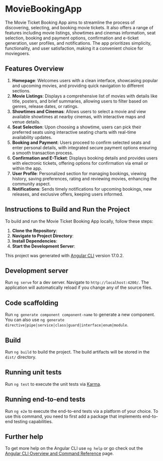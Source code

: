 # MovieBookingApp

The Movie Ticket Booking App aims to streamline the process of discovering, selecting, and booking movie tickets. It also offers a range of features including movie listings, showtimes and cinemas information, seat selection, booking and payment options, confirmation and e-ticket generation, user profiles, and notifications. The app prioritizes simplicity, functionality, and user satisfaction, making it a convenient choice for moviegoers.

## Features Overview

1. **Homepage**: Welcomes users with a clean interface, showcasing popular and upcoming movies, and providing quick navigation to different sections.
2. **Movie Listings**: Displays a comprehensive list of movies with details like title, posters, and brief summaries, allowing users to filter based on genres, release dates, or ratings.
3. **Showtimes and Cinemas**: Allows users to select a movie and view available showtimes at nearby cinemas, with interactive maps and venue details.
4. **Seat Selection**: Upon choosing a showtime, users can pick their preferred seats using interactive seating charts with real-time availability updates.
5. **Booking and Payment**: Users proceed to confirm selected seats and enter personal details, with integrated secure payment options ensuring a smooth transaction process.
6. **Confirmation and E-Ticket**: Displays booking details and provides users with electronic tickets, offering options for confirmation via email or within the app.
7. **User Profile**: Personalized section for managing bookings, viewing history, saving preferences, rating and reviewing movies, enhancing the community aspect.
8. **Notifications**: Sends timely notifications for upcoming bookings, new releases, and exclusive offers, keeping users informed.

## Instructions to Build and Run the Project

To build and run the Movie Ticket Booking App locally, follow these steps:

1. **Clone the Repository**: 
2. **Navigate to Project Directory**: 
3. **Install Dependencies**: 
4. **Start the Development Server**: 

This project was generated with [Angular CLI](https://github.com/angular/angular-cli) version 17.0.2.

## Development server

Run `ng serve` for a dev server. Navigate to `http://localhost:4200/`. The application will automatically reload if you change any of the source files.

## Code scaffolding

Run `ng generate component component-name` to generate a new component. You can also use `ng generate directive|pipe|service|class|guard|interface|enum|module`.

## Build

Run `ng build` to build the project. The build artifacts will be stored in the `dist/` directory.

## Running unit tests

Run `ng test` to execute the unit tests via [Karma](https://karma-runner.github.io).

## Running end-to-end tests

Run `ng e2e` to execute the end-to-end tests via a platform of your choice. To use this command, you need to first add a package that implements end-to-end testing capabilities.

## Further help

To get more help on the Angular CLI use `ng help` or go check out the [Angular CLI Overview and Command Reference](https://angular.io/cli) page.
